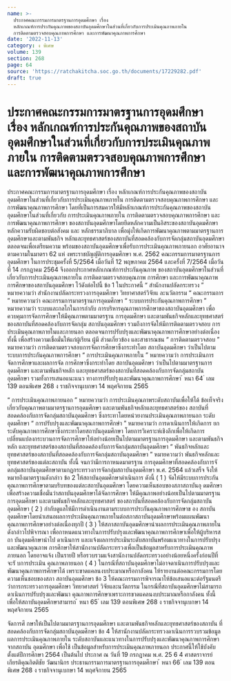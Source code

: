 ```yaml
---
name: >-
  ประกาศคณะกรรมการมาตรฐานการอุดมศึกษา เรื่อง
  หลักเกณฑ์การประกันคุณภาพของสถาบันอุดมศึกษาในส่วนที่เกี่ยวกับการประเมินคุณภาพภายใน
  การติดตามตรวจสอบคุณภาพการศึกษา และการพัฒนาคุณภาพการศึกษา
date: '2022-11-13'
category: ง พิเศษ
volume: 139
section: 268
page: 64
source: 'https://ratchakitcha.soc.go.th/documents/17229282.pdf'
draft: true
---
```


# ประกาศคณะกรรมการมาตรฐานการอุดมศึกษา เรื่อง หลักเกณฑ์การประกันคุณภาพของสถาบันอุดมศึกษาในส่วนที่เกี่ยวกับการประเมินคุณภาพภายใน การติดตามตรวจสอบคุณภาพการศึกษา และการพัฒนาคุณภาพการศึกษา

ประกาศคณะกรรมการมาตรฐานการอุดมศึกษา เรื่อง หลักเกณฑ์การประกันคุณภาพของสถาบันอุดมศึกษาในส่วนที่เกี่ยวกับการประเมินคุณภาพภายใน การติดตามตรวจสอบคุณภาพการศึกษา และการพัฒนาคุณภาพการศึกษา โดยที่เป็นการสมควรให้มีหลักเกณฑ์การประกันคุณภาพของสถาบันอุดมศึกษาในส่วนที่เกี่ยวกับ การประเมินคุณภาพภายใน การติดตามตรวจสอบคุณภาพการศึกษา และการพัฒนาคุณภาพการศึกษา ของสถาบันอุดมศึกษาโดยยึดหลักความเป็นอิสระของสถาบันอุดมศึกษา หลักความรับผิดชอบต่อสังคม และ หลักธรรมาภิบาล เพื่อมุ่งให้เกิดการพัฒนาคุณภาพตามมาตรฐานการอุดมศึกษาและตามพันธกิจ หลักและยุทธศาสตร์ของสถาบันที่สอดคล้องกับการจัดกลุ่มสถาบันอุดมศึกษา ตลอดจนเพื่อเตรียมความ พร้อมของสถาบันอุดมศึกษาเพื่อรับการประเมินคุณภาพภายนอก อาศัยอานาจตามความในมาตรา 62 แห่ งพระราชบัญญัติการอุดมศึกษา พ.ศ. 2562 คณะกรรมการมาตรฐานการอุดมศึกษา ในการประชุมครั้งที่ 5/2564 เมื่อวันที่ 12 พฤษภาคม 2564 และครั้งที่ 7/2564 เมื่อวันที่ 14 กรกฎาคม 2564 จึงออกประกาศหลักเกณฑ์การประกันคุณภาพ ของสถาบันอุดมศึกษาในส่วนที่เกี่ยวกับการประเมินคุณภาพภายใน การติดตามตรวจสอบคุณภาพ การศึกษา และการพัฒนาคุณภาพการศึกษาของสถาบันอุดมศึกษา ไว้ดังต่อไปนี้ ข้อ 1 ในประกาศนี้ “ สำนักงานปลัดกระทรวง ” หมายความว่า สำนักงานปลัดกระทรวงการอุดมศึกษา วิทยาศาสตร์วิจัยแ ละนวัตกรรม “ คณะกรรมการ ” หมายความว่า คณะกรรมการมาตรฐานการอุดมศึกษา “ ระบบการประกันคุณภาพการศึกษา ” หมายความว่า ระบบและกลไกในการกำกับ การบริหารคุณภาพการศึกษาของสถาบันอุดมศึกษา เพื่อควบคุมการจัดการศึกษาให้มีคุณภาพตามมาตรฐาน การอุดมศึกษา และตามพันธกิจหลักและยุทธศาสตร์ของสถาบันที่สอดคล้องกับการจัดกลุ่ม สถาบันอุดมศึกษา รวมถึงการจัดให้มีการติดตามตรวจสอบ การประเมินคุณภาพภายในและภายนอก ตลอดจนการปรับปรุงและพัฒนาคุณภาพการศึกษาอย่างต่อเนื่อง ทั้งนี้ เพื่อสร้างความเชื่อมั่นให้แก่ผู้เรียน ผู้มี ส่วนเกี่ยวข้อง และสาธารณชน “ การติดตามตรวจสอบ ” หมายความว่า การติดตามตรวจสอบการจัดการศึกษาซึ่งกระทำโดย สถาบันอุดมศึกษา ว่าเป็นไปตามระบบการประกันคุณภาพการศึกษา “ การประเมินคุณภาพภายใน ” หมายความว่า การประเมินการจัดการศึกษาและผลการจัด การศึกษาซึ่งกระทำโดย สถาบันอุดมศึกษา ว่าเป็นไปตามมาตรฐานการอุดมศึกษา และตามพันธกิจหลัก และยุทธศาสตร์ของสถาบันที่สอดคล้องกับการจัดกลุ่มสถาบันอุดมศึกษา รวมทั้งการเสนอแนะแนว ทางการปรับปรุงและพัฒนาคุณภาพการศึกษา ้ หนา 64 ่ เลม 139 ตอนพิเศษ 268 ง ราชกิจจานุเบกษา 14 พฤศจิกายน 2565

“ การประเมินคุณภาพภายนอก ” หมายความว่า การประเมินคุณภาพระดับสถาบันเพื่อให้ได้ ข้อเท็จจริงเกี่ยวกับคุณภาพตามมาตรฐานการอุดมศึกษา และตามพันธกิจหลักและยุทธศาสตร์ของ สถาบันที่สอดคล้องกับการจัดกลุ่มสถาบันอุดมศึกษา ซึ่งกระทาโดยหน่วยงานประเมินคุณภาพภายนอก ระดับอุดมศึกษา “ การปรับปรุงและพัฒนาคุณภาพการศึกษำ ” หมายความว่า การดาเนินการให้เกิดการ ยกระดับคุณภาพการศึกษาซึ่งกระทาโดยสถาบันอุดมศึกษา โดยการวิเคราะห์เชิงลึกเพื่อให้เกิดการ เปลี่ยนแปลงกระบวนการจัดการศึกษาให้อย่างน้อยเป็นไปตามมาตรฐานการอุดมศึกษา และตามพันธกิจหลัก และยุทธศาสตร์ของสถาบันที่สอดคล้องกับการจัดกลุ่มสถาบันอุดมศึกษา “ พันธกิจหลักและยุทธศาสตร์ของสถาบันที่สอดคล้องกับการจัดกลุ่มสถาบันอุดมศึกษา ” หมายความว่า พันธกิจหลักและยุทธศาสตร์ของแต่ละสถาบัน ทั้งนี้ จนกว่ามีการกาหนดมาตรฐาน การอุดมศึกษาที่สอดคล้องกับการจั ดกลุ่มสถาบันอุดมศึกษาตามกฎกระทรวงการจัดกลุ่มสถาบันอุดมศึกษา พ.ศ. 2564 แล้วเสร็จ จึงให้หมายถึงมาตรฐานดังกล่าว ข้อ 2 ให้สถาบันอุดมศึกษาดำเนินการ ดังนี้ ( 1 ) จัดให้มีระบบการประกันคุณภาพการศึกษาตามบริบทของแต่ละสถาบันอุดมศึกษา โดยความเห็นชอบของสภาสถาบันอุ ดมศึกษา เพื่อสร้างความเชื่อมั่นว่าสถาบันอุดมศึกษาได้จัดการศึกษา ให้มีคุณภาพอย่างน้อยเป็นไปตามมาตรฐานการอุดมศึกษา และตามพันธกิจหลักและยุทธศาสตร์ ของสถาบันที่สอดคล้องกับการจัดกลุ่มสถาบันอุดมศึกษา ( 2 ) กำกับดูแลให้มีการดำเนินงานตามระบบการประกันคุณภาพการศึกษาข อง สถาบันอุดมศึกษาโดยนำเสนอผลการประเมินคุณภาพภายในต่อสภาสถาบันอุดมศึกษาพร้อมแผนพัฒนา คุณภาพการศึกษาอย่างต่อเนื่องทุกปี ( 3 ) ให้สภาสถาบันอุดมศึกษานำผลการประเมินคุณภาพภายในดังกล่าวไปพิจารณา เพื่อกาหนดแนวทางในการปรับปรุงและพัฒนาคุณภาพการศึกษาเพื่อให้ผู้บริหารสถา บันอุดมศึกษานำไป ดาเนินการ และแจ้งผลการประเมินระดับสถาบันพร้อมแนวทางในการปรับปรุงและพัฒนาคุณภาพ การศึกษาให้สานักงานปลัดกระทรวงเพื่อเป็นข้อมูลสาหรับการประเมินคุณภาพภายนอก โดยอาจแจ้ง เป็นรายปี หรือรวบรวมแจ้งสานักงานปลัดกระทรวงอย่างน้อยหนึ่งครั้งก่อนปีที่จะรั บการประเมิน คุณภาพภายนอก ( 4 ) ในกรณีที่สถาบันอุดมศึกษาไม่อาจดาเนินการปรับปรุงและพัฒนาคุณภาพการศึกษาได้ เพราะขาดแคลนงบประมาณหรือกาลังคน ให้รายงานต่อคณะกรรมการโดยความเห็นชอบของสภา สถาบันอุดมศึกษา ข้อ 3 ให้คณะกรรมการพิจารณาให้ข้อเสนอแนะต่อรัฐมนตรีว่าการกระทรวงการอุดมศึกษา วิทยาศาสตร์ วิจัยและนวัตกรรม ในกรณีที่สถาบันอุดมศึกษาไม่สามารถดาเนินการปรับปรุงและพัฒนา คุณภาพการศึกษาเพราะการขาดแคลนงบประมาณหรือกาลังคน ทั้งนี้ เพื่อให้สถาบันอุดมศึกษาสามารถ ้ หนา 65 ่ เลม 139 ตอนพิเศษ 268 ง ราชกิจจานุเบกษา 14 พฤศจิกายน 2565

จัดการศึ กษาให้เป็นไปตามมาตรฐานการอุดมศึกษา และตามพันธกิจหลักและยุทธศาสตร์ของสถาบัน ที่สอดคล้องกับการจัดกลุ่มสถาบันอุดมศึกษา ข้อ 4 ให้สานักงานปลัดกระทรวงดาเนินการรวบรวมข้อมูลผลการประเมินคุณภาพภายใน ระดับสถาบันและแนวทางในการปรับปรุงและพัฒนาคุณภาพการศึกษาจากสถาบัน อุดมศึกษา เพื่อใช้ เป็นข้อมูลสำหรับการประเมินคุณภาพภายนอก ประกาศนี้ให้ใช้บังคับตั้งแต่ปีการศึกษา 2564 เป็นต้นไป ประกาศ ณ วันที่ 19 กรกฎาคม พ.ศ. 25 6 4 ศาสตราจารย์เกียรติคุณกิตติชัย วัฒนานิกร ประธานกรรมการมาตรฐานการอุดมศึกษา ้ หนา 66 ่ เลม 139 ตอนพิเศษ 268 ง ราชกิจจานุเบกษา 14 พฤศจิกายน 2565
